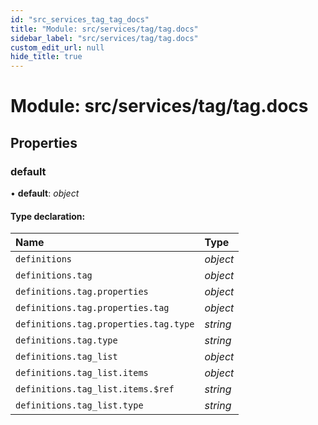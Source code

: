 ```yaml
---
id: "src_services_tag_tag_docs"
title: "Module: src/services/tag/tag.docs"
sidebar_label: "src/services/tag/tag.docs"
custom_edit_url: null
hide_title: true
---
```


# Module: src/services/tag/tag.docs

## Properties

### default

• **default**: *object*

#### Type declaration:

Name | Type |
:------ | :------ |
`definitions` | *object* |
`definitions.tag` | *object* |
`definitions.tag.properties` | *object* |
`definitions.tag.properties.tag` | *object* |
`definitions.tag.properties.tag.type` | *string* |
`definitions.tag.type` | *string* |
`definitions.tag_list` | *object* |
`definitions.tag_list.items` | *object* |
`definitions.tag_list.items.$ref` | *string* |
`definitions.tag_list.type` | *string* |
